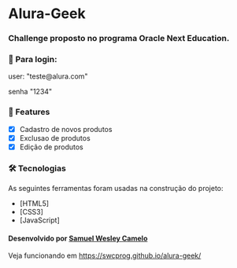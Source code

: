 # Alura-Geek  
### Challenge proposto no programa Oracle Next Education.
### 🎲 Para login: 
<p>user: "teste@alura.com"</p> 
senha "1234"

### 🚀 Features

- [x] Cadastro de novos produtos
- [x] Exclusao de produtos
- [x] Edição de produtos
  
### 🛠 Tecnologias

As seguintes ferramentas foram usadas na construção do projeto:

- [HTML5]
- [CSS3]
- [JavaScript]

#### Desenvolvido por <a href="github.com/swcprog">Samuel Wesley Camelo</a>

Veja funcionando em https://swcprog.github.io/alura-geek/
